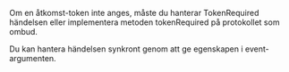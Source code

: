 Om en åtkomst-token inte anges, måste du hanterar TokenRequired händelsen eller implementera metoden tokenRequired på protokollet som ombud.

Du kan hantera händelsen synkront genom att ge egenskapen i event-argumenten.

